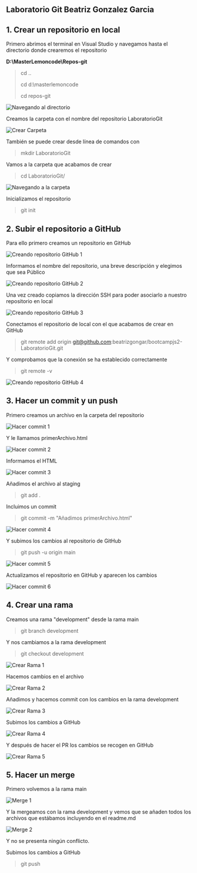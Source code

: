 ## Laboratorio Git Beatriz Gonzalez Garcia

## 1. Crear un repositorio en local

<p>Primero abrimos el  terminal en Visual Studio y navegamos hasta el directorio donde crearemos el repositorio</p>

**D:\MasterLemoncode\Repos-git**

> cd ..
>
> cd d:\masterlemoncode
>
> cd repos-git

![Navegando al directorio](./content/NavegandoDirectorio.png)

Creamos la carpeta con el nombre del repositorio LaboratorioGit

![Crear Carpeta](./content/CrearCarpeta.png)

También se puede crear desde línea de comandos con

> mkdir LaboratorioGit

Vamos a la carpeta que acabamos de crear

> cd LaboratorioGit/

![Navegando a la carpeta](./content/NavegandoRepositorio.png)

Inicializamos el repositorio

> git init

## 2. Subir el repositorio a GitHub

Para ello primero creamos un repositorio en GitHub

![Creando repositorio GitHub 1](./content/CrearRepositorioGitHub1.png)

Informamos el nombre del repositorio, una breve descripción y elegimos que sea Público

![Creando repositorio GitHub 2](./content/CrearRepositorioGitHub2.png)

Una vez creado copiamos la dirección SSH para poder asociarlo a nuestro repositorio en local

![Creando repositorio GitHub 3](./content/CrearRepositorioGitHub3.png)

Conectamos el repositorio de local con el que acabamos de crear en GitHub

> git remote add origin git@github.com:beatrizgongar/bootcampjs2-LaboratorioGit.git

Y comprobamos que la conexión se ha establecido correctamente

> git remote -v

![Creando repositorio GitHub 4](./content/CrearRepositorioGitHub4.png)

## 3. Hacer un commit y un push

Primero creamos un archivo en la carpeta del repositorio

![Hacer commit 1](./content/Hacercommit1.png)

Y le llamamos primerArchivo.html

![Hacer commit 2](./content/Hacercommit2.png)

Informamos el HTML

![Hacer commit 3](./content/Hacercommit3.png)

Añadimos el archivo al staging

> git add .

Incluimos un commit

> git commit -m "Añadimos primerArchivo.html"

![Hacer commit 4](./content/Hacercommit4.png)

Y subimos los cambios al repositorio de GitHub

> git push -u origin main

![Hacer commit 5](./content/Hacercommit5.png)

Actualizamos el repositorio en GitHub y aparecen los cambios

![Hacer commit 6](./content/Hacercommit6.png)

## 4. Crear una rama

Creamos una rama "development" desde la rama main

> git branch development

Y nos cambiamos a la rama development

> git checkout development

![Crear Rama 1](./content/CrearRama1.png)

Hacemos cambios en el archivo

![Crear Rama 2](./content/CrearRama2.png)

Añadimos y hacemos commit con los cambios en la rama development

![Crear Rama 3](./content/CrearRama3.png)

Subimos los cambios a GitHub

![Crear Rama 4](./content/CrearRama4.png)

Y después de hacer el PR los cambios se recogen en GitHub

![Crear Rama 5](./content/CrearRama5.png)

## 5. Hacer un merge

Primero volvemos a la rama main

![Merge 1](./content/Merge1.png)

Y la mergeamos con la rama development y vemos que se añaden todos los archivos que estábamos incluyendo en el readme.md

![Merge 2](./content/Merge2.png)

Y no se presenta ningún conflicto.

Subimos los cambios a GitHub

> git push
